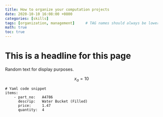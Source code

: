 ```yaml
---
title: How to organize your computation projects
date: 2020-10-10 16:08:00 +0800
categories: [skills]
tags: [organization, management]     # TAG names should always be lowercase
math: true
toc: true
---
```


# This is a headline for this page

Random text for display purposes.

$$ 
x_a = 10 
$$


```
# Yaml code snippet
items:
    - part_no:   A4786
      descrip:   Water Bucket (Filled)
      price:     1.47
      quantity:  4
```
